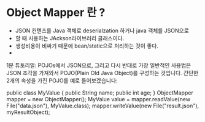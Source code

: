 # Object Mapper 란 ?

- JSON 컨텐츠를 Java 객체로 deserialzation 하거나 java 객체를 JSON으로 
- 할 때 사용하는 JAckson라이브러리 클래스이다. 
- 생성비용이 비싸기 때문에 bean/static으로 처리하는 것이 좋다.
- 
1분 튜토리얼: POJOs에서 JSON으로, 그리고 다시 반대로
가장 일반적인 사용법은 JSON 조각을 가져와서 POJO(Plain Old Java Object)를 구성하는 것입니다. 간단한 2개의 속성을 가진 POJO를 예로 들어보겠습니다:

public class MyValue {
public String name;
public int age;
}
ObjectMapper mapper = new ObjectMapper();
MyValue value = mapper.readValue(new File("data.json"), MyValue.class);
mapper.writeValue(new File("result.json"), myResultObject);
